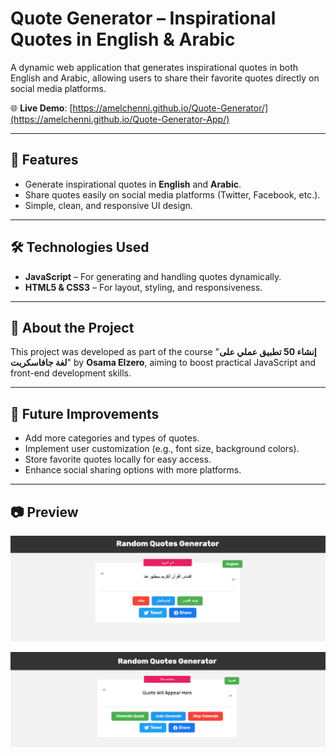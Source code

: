 # Quote Generator – Inspirational Quotes in English & Arabic

A dynamic web application that generates inspirational quotes in both English and Arabic, allowing users to share their favorite quotes directly on social media platforms.

🌐 **Live Demo**: [https://amelchenni.github.io/Quote-Generator/](https://amelchenni.github.io/Quote-Generator-App/)

---

## 🚀 Features
- Generate inspirational quotes in **English** and **Arabic**.  
- Share quotes easily on social media platforms (Twitter, Facebook, etc.).  
- Simple, clean, and responsive UI design.  

---

## 🛠️ Technologies Used
- **JavaScript** – For generating and handling quotes dynamically.  
- **HTML5 & CSS3** – For layout, styling, and responsiveness.  

---

## 📌 About the Project
This project was developed as part of the course "**إنشاء 50 تطبيق عملي على لغة جافاسكربت**" by **Osama Elzero**, aiming to boost practical JavaScript and front-end development skills.

---

## 📌 Future Improvements
- Add more categories and types of quotes.  
- Implement user customization (e.g., font size, background colors).  
- Store favorite quotes locally for easy access.  
- Enhance social sharing options with more platforms.  

---

## 📷 Preview
![Preview Screenshot](appScreenshot.png)

![Preview Screenshot](appScreenshotapp2.png)


